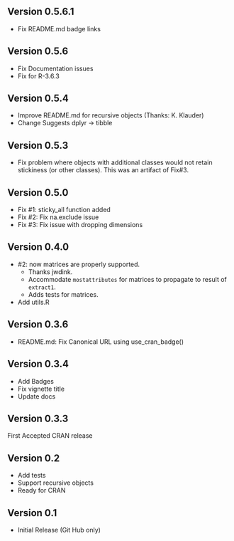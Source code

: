 ## Version 0.5.6.1
 - Fix README.md badge links

## Version 0.5.6

  - Fix Documentation issues
  - Fix for R-3.6.3

## Version 0.5.4

 - Improve README.md for recursive objects (Thanks: K. Klauder)
 - Change Suggests dplyr -> tibble

## Version 0.5.3

 - Fix problem where objects with additional classes would not retain stickiness
   (or other classes). This was an artifact of Fix#3.

## Version 0.5.0 

 - Fix #1: sticky_all function added
 - Fix #2: Fix na.exclude issue 
 - Fix #3: Fix issue with dropping dimensions

## Version 0.4.0

 - #2: now matrices are properly supported.
   - Thanks jwdink.
   - Accommodate `mostattributes` for matrices to propagate to result of `extract1`.
   - Adds tests for matrices.
 - Add utils.R


## Version 0.3.6

 - README.md: Fix Canonical URL using use_cran_badge()

## Version 0.3.4

 - Add Badges
 - Fix vignette title
 - Update docs


## Version 0.3.3

First Accepted CRAN release


## Version 0.2

 - Add tests
 - Support recursive objects
 - Ready for CRAN


## Version 0.1

 - Initial Release (Git Hub only)
